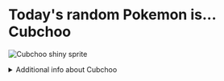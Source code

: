 # Today's random Pokemon is... Cubchoo

![Cubchoo shiny sprite](https://raw.githubusercontent.com/PokeAPI/sprites/master/sprites/pokemon/shiny/613.png)

<details>
<summary>Additional info about Cubchoo</summary>

| srpite type | image |
|------|------|
| back_default | ![Cubchoo back_default sprite](https://raw.githubusercontent.com/PokeAPI/sprites/master/sprites/pokemon/back/613.png) |
| back_shiny | ![Cubchoo back_shiny sprite](https://raw.githubusercontent.com/PokeAPI/sprites/master/sprites/pokemon/back/shiny/613.png) |
| front_default | ![Cubchoo front_default sprite](https://raw.githubusercontent.com/PokeAPI/sprites/master/sprites/pokemon/613.png) | </details>